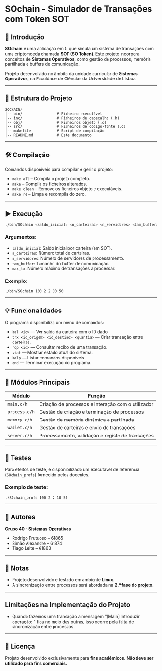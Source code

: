 # SOchain - Simulador de Transações com Token SOT

## 📌 Introdução
**SOchain** é uma aplicação em C que simula um sistema de transações com uma criptomoeda chamada **SOT (SO Token)**. Este projeto incorpora conceitos de **Sistemas Operativos**, como gestão de processos, memória partilhada e buffers de comunicação.

Projeto desenvolvido no âmbito da unidade curricular de **Sistemas Operativos**, na Faculdade de Ciências da Universidade de Lisboa.

---

## 📁 Estrutura do Projeto
```
SOCHAIN/
│-- bin/                # Ficheiro executável
│-- inc/                # Ficheiros de cabeçalho (.h)
│-- obj/                # Ficheiros objeto (.o)
│-- src/                # Ficheiros de código-fonte (.c)
│-- makefile            # Script de compilação
│-- README.md           # Este documento
```

---

## 🛠️ Compilação

Comandos disponíveis para compilar e gerir o projeto:

- `make all` – Compila o projeto completo.
- `make` – Compila os ficheiros alterados.
- `make clean` – Remove os ficheiros objeto e executáveis.
- `make re` – Limpa e recompila do zero.

---

## ▶️ Execução

```bash
./bin/SOchain <saldo_inicial> <n_carteiras> <n_servidores> <tam_buffer> <max_tx>
```

### Argumentos:
- `saldo_inicial`: Saldo inicial por carteira (em SOT).
- `n_carteiras`: Número total de carteiras.
- `n_servidores`: Número de servidores de processamento.
- `tam_buffer`: Tamanho do buffer de comunicação.
- `max_tx`: Número máximo de transações a processar.

### Exemplo:
```bash
./bin/SOchain 100 2 2 10 50
```

---

## 💡 Funcionalidades

O programa disponibiliza um menu de comandos:

- `bal <id>` — Ver saldo da carteira com o ID dado.
- `trx <id_origem> <id_destino> <quantia>` — Criar transação entre carteiras.
- `rcp <id>` — Consultar recibo de uma transação.
- `stat` — Mostrar estado atual do sistema.
- `help` — Listar comandos disponíveis.
- `end` — Terminar execução do programa.

---

## 🧩 Módulos Principais

| Módulo       | Função                                               |
|--------------|------------------------------------------------------|
| `main.c/h`   | Criação de processos e interação com o utilizador    |
| `process.c/h`| Gestão de criação e terminação de processos          |
| `memory.c/h` | Gestão de memória dinâmica e partilhada              |
| `wallet.c/h` | Gestão de carteiras e envio de transações            |
| `server.c/h` | Processamento, validação e registo de transações     |

---

## 🧪 Testes

Para efeitos de teste, é disponibilizado um executável de referência (`SOchain_profs`) fornecido pelos docentes.

### Exemplo de teste:
```bash
./SOchain_profs 100 2 2 10 50
```

---

## 👥 Autores

**Grupo 40 - Sistemas Operativos**

- Rodrigo Frutuoso – 61865
- Simão Alexandre – 61874
- Tiago Leite – 61863

---

## 📎 Notas

- Projeto desenvolvido e testado em ambiente **Linux**.
- A sincronização entre processos será abordada na **2.ª fase do projeto**.

---

## Limitações na Implementação do Projeto
- Quando fazemos uma transação a mensagem "[Main] Introduzir operação: " fica no meio das outras, isso ocorre pela falta de sincronização entre processos.

---

## 📄 Licença

Projeto desenvolvido exclusivamente para **fins académicos**.
**Não deve ser utilizado para fins comerciais.**
